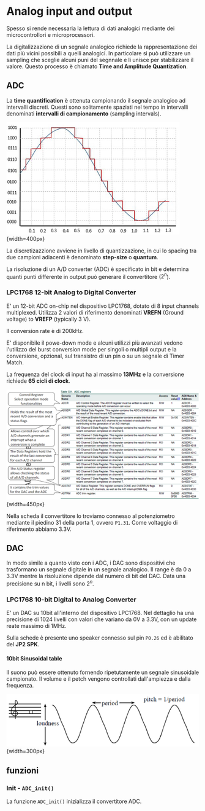 # Analog input and output

Spesso si rende necessaria la lettura di dati analogici mediante dei microcontrollori e microprocessori.

La digitalizzazione di un segnale analogico richiede la rappresentazione dei dati più vicini possibili a quelli analogici. In particolare si può utilizzare un sampling che sceglie alcuni puni del segnnale e li unisce per stabilizzare il valore. Questo processo è chiamato **Time and Amplitude Quantization**.

## ADC

La **time quantification** è ottenuta campionando il segnale analogico ad intervalli discreti. Questi sono solitamente spaziati nel tempo in intervalli denominati **intervalli di campionamento** (sampling intervals).

![Sampling](../images/19_sampling.png){width=400px}

La discretizazzione avviene in livello di quantizzazione, in cui lo spacing tra due campioni adiacenti è denominato **step-size** o **quantum**.

La risoluzione di un A/D converter (ADC) è specificato in bit e determina quanti punti differente in output può generare il convertitore ($2^n$).

### LPC1768 12-bit Analog to Digital Converter

E' un 12-bit ADC on-chip nel dispositivo LPC1768, dotato di 8 input channels multiplexed. Utilizza 2 valori di riferimento denominati **VREFN** (Ground voltage) to **VREFP** (typically 3 V). 

Il conversion rate è di 200kHz.

E' disponibile il powe-down mode e alcuni utilizzi più avanzati vedono l'utilizzo del burst conversion mode per singoli o multipli output e la conversione, opzional, sul transistro di un pin o su un segnale di Timer Match.

La frequenza del clock di input ha al massimo **13MHz** e la conversione richiede **65 cicli di clock**.

![ADC registers](../images/19_adc_registers.png){width=450px}

Nella scheda il convertitore lo troviamo connesso al potenziometro mediante il piedino 31 della porta 1, ovvero `P1.31`. Come voltaggio di riferimento abbiamo 3.3V.

## DAC

In modo simile a quanto visto con i ADC, i DAC sono dispositivi che trasformano un segnale digitale in un segnale analogico. Il range è da 0 a 3.3V mentre la risoluzione dipende dal numero di bit del DAC. Data una precisione su n bit, i livelli sono $2^n$.

### LPC1768 10-bit Digital to Analog Converter

E' un DAC su 10bit all'interno del dispositivo LPC1768. Nel dettaglio ha una precisione di 1024 livelli con valori che variano da 0V a 3.3V, con un update reate massimo di 1MHz.

Sulla schede è presente uno speaker connesso sul pin `P0.26` ed è abilitato del **JP2 SPK**.

#### 10bit Sinusoidal table

Il suono può essere ottenuto fornendo ripetutamente un segnale sinusoidale campionato. Il volume e il petch vengono controllati dall'ampiezza e dalla frequenza. 

![Suono](../images/19_sound.png){width=300px}

## funzioni

### Init - `ADC_init()`

La funzione `ADC_init()` inizializza il convertitore ADC. 

